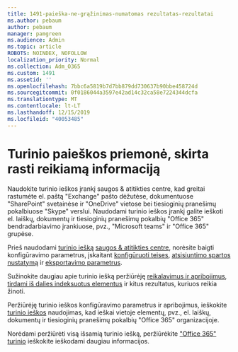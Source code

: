 ```yaml
---
title: 1491-paieška-ne-grąžinimas-numatomas rezultatas-rezultatai
ms.author: pebaum
author: pebaum
manager: pamgreen
ms.audience: Admin
ms.topic: article
ROBOTS: NOINDEX, NOFOLLOW
localization_priority: Normal
ms.collection: Adm_O365
ms.custom: 1491
ms.assetid: ''
ms.openlocfilehash: 7bbc6a5819b7d7bb879dd730637b90bbe458724d
ms.sourcegitcommit: 0f0186044a3597e42ad14c32ca58e7224344dcfa
ms.translationtype: MT
ms.contentlocale: lt-LT
ms.lasthandoff: 12/15/2019
ms.locfileid: "40053485"
---
```

# <a name="content-search-tool-to-find-relevant-info"></a>Turinio paieškos priemonė, skirta rasti reikiamą informaciją

Naudokite turinio ieškos įrankį saugos & atitikties centre, kad greitai rastumėte el. paštą "Exchange" pašto dėžutėse, dokumentuose "SharePoint" svetainėse ir "OneDrive" vietose bei tiesioginių pranešimų pokalbiuose "Skype" verslui. Naudodami turinio ieškos įrankį galite ieškoti el. laiškų, dokumentų ir tiesioginių pranešimų pokalbių "Office 365" bendradarbiavimo įrankiuose, pvz., "Microsoft teams" ir "Office 365" grupėse.


Prieš naudodami [turinio iešką](https://sip.protection.office.com/contentsearchbeta?ContentOnly=1) [saugos & atitikties centre](https://sip.protection.office.com/homepage), norėsite baigti konfigūravimo parametrus, įskaitant [konfigūruoti teises](https://docs.microsoft.com/office365/securitycompliance/permissions-filtering-for-content-search), [atsisiuntimo spartos nustatymą](https://docs.microsoft.com/office365/securitycompliance/increase-download-speeds-when-exporting-ediscovery-results) ir [eksportavimo parametrus](https://docs.microsoft.com/office365/securitycompliance/disable-reports-when-you-export-content-search-results).

Sužinokite daugiau apie turinio iešką peržiūrėję [reikalavimus ir apribojimus](https://docs.microsoft.com/office365/securitycompliance/limits-for-content-search), [tirdami iš dalies indeksuotus elementus](https://docs.microsoft.com/office365/securitycompliance/investigating-partially-indexed-items-in-ediscovery) ir kitus rezultatus, kuriuos reikia žinoti.

Peržiūrėję turinio ieškos konfigūravimo parametrus ir apribojimus, ieškokite [turinio ieškos</a> naudojimas, kad ieškai vietoje elementų, pvz., el. laiškų, dokumentų ir tiesioginių pranešimų pokalbių "Office 365" organizacijoje](https://docs.microsoft.com/office365/securitycompliance/content-search).

Norėdami peržiūrėti visą išsamią turinio iešką, peržiūrėkite ["Office 365" turinio](https://docs.microsoft.com/office365/securitycompliance/search-for-content) ieškokite ieškodami daugiau informacijos.
